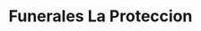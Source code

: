 ---
title: "Funerales La Proteccion"
url: /chalchuapa/funerales-la-proteccion/
shop: directores de funerarias
---